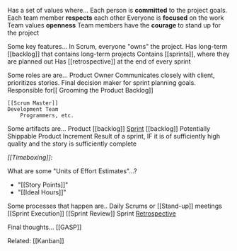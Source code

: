 

Has a set of values where...
	Each person is **committed** to the project goals.
	Each team member **respects** each other
	Everyone is **focused** on the work
	Team values **openness**
	Team members have the **courage** to stand up for the project	


Some key features...
	In Scrum, everyone "owns" the project.
	Has long-term [[backlog]] that contains long-term projects
	Contains [[sprints]], where they are planned out
	Has [[retrospective]] at the end of every sprint


Some roles are are...
	Product Owner
		Communicates closely with client, prioritizes stories. Final decision maker for sprint planning goals.
		Responsible for[[ Grooming the Product Backlog]]
		
	[[Scrum Master]]
	Development Team
		Programmers, etc.


Some artifacts are...
	Product [[backlog]]
	[Sprint](sprints.md) [[backlog]]
	Potentially Shippable Product Increment
		Result of a sprint, IF it is of sufficiently high quality and the story is sufficiently complete

*[[Timeboxing]]:*
	

What are some "Units of Effort Estimates"...?
- "[[Story Points]]"
- "[[Ideal Hours]]"


Some processes that happen are..
	Daily Scrums or [[Stand-up]] meetings
	[[Sprint Execution]]
	[[Sprint Review]]
	Sprint [Retrospective](retrospective)


Final thoughts...
	[[GASP]]


Related: [[Kanban]]
